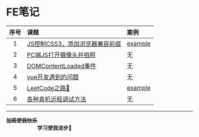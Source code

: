 # FE笔记

| 序号 | 课题 | 案例 |
| :-: | :- | :- |
| 1 | [JS控制CSS3，添加浏览器兼容前缀](./notes/JS控制CSS3，添加浏览器兼容前缀.md)| [example](./notes/js-add-css3-prefixer.js) |
| 2 | [PC端JS打开摄像头并拍照](./notes/PC端JS打开摄像头并拍照.md)| 无 |
| 3 | [DOMContentLoaded事件](./notes/DOMContentLoaded%E4%BA%8B%E4%BB%B6.md) | 无 |
| 4 | [vue开发遇到的问题](./notes/vue开发遇到的问题.md) | 无 |
| 5 | [LeetCode之路🙂](./notes/LeetCode之路🙂.md) | [example](../examples/leetcode/) |
| 6 | [ 各种真机远程调试方法](./notes/各种真机远程调试方法.textfile) | 无 |






  
     
        
           
            




---
**~~加班使我快乐~~ &emsp;&emsp;&emsp;&emsp;&emsp;&emsp;&emsp;&emsp;&emsp;** <br/>
**&emsp;&emsp;&emsp;&emsp;&emsp;&emsp;学习使我进步🙂&emsp;&emsp;&emsp;&emsp;**
